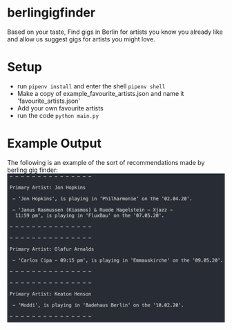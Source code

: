 # berlingigfinder
Based on your taste, Find gigs in Berlin for artists you know you already like and allow us suggest gigs for artists you might love.

# Setup
- run `pipenv install` and enter the shell `pipenv shell`
- Make a copy of example_favourite_artists.json and name it 'favourite_artists.json'
- Add your own favourite artists
- run the code `python main.py`

# Example Output

The following is an example of the sort of recommendations made by berling gig finder:
![alt text](images/example.png "Example Output")